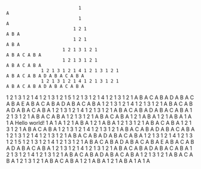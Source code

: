 

                               1                                                             A
                               1                                                             A
                             1 2 1                                                         A B A
                             1 2 1                                                         A B A
                         1 2 1 3 1 2 1                                                 A B A C A B A
                         1 2 1 3 1 2 1                                                 A B A C A B A
                 1 2 1 3 1 2 1 4 1 2 1 3 1 2 1                                 A B A C A B A D A B A C A B A
                 1 2 1 3 1 2 1 4 1 2 1 3 1 2 1                                 A B A C A B A D A B A C A B A
 1 2 1 3 1 2 1 4 1 2 1 3 1 2 1 5 1 2 1 3 1 2 1 4 1 2 1 3 1 2 1 A B A C A B A D A B A C A B A E A B A C A B A D A B A C A B A
                 1 2 1 3 1 2 1 4 1 2 1 3 1 2 1                                 A B A C A B A D A B A C A B A
                 1 2 1 3 1 2 1 4 1 2 1 3 1 2 1                                 A B A C A B A D A B A C A B A
                         1 2 1 3 1 2 1                                                 A B A C A B A
                         1 2 1 3 1 2 1                                                 A B A C A B A
                             1 2 1                                                         A B A
                             1 2 1                                                         A B A
                               1                                                             A
                               1                                                             A
                                                        Hello world!
                               1                                                             A
                               1                                                             A
                             1 2 1                                                         A B A
                             1 2 1                                                         A B A
                         1 2 1 3 1 2 1                                                 A B A C A B A
                         1 2 1 3 1 2 1                                                 A B A C A B A
                 1 2 1 3 1 2 1 4 1 2 1 3 1 2 1                                 A B A C A B A D A B A C A B A
                 1 2 1 3 1 2 1 4 1 2 1 3 1 2 1                                 A B A C A B A D A B A C A B A
 1 2 1 3 1 2 1 4 1 2 1 3 1 2 1 5 1 2 1 3 1 2 1 4 1 2 1 3 1 2 1 A B A C A B A D A B A C A B A E A B A C A B A D A B A C A B A
                 1 2 1 3 1 2 1 4 1 2 1 3 1 2 1                                 A B A C A B A D A B A C A B A
                 1 2 1 3 1 2 1 4 1 2 1 3 1 2 1                                 A B A C A B A D A B A C A B A
                         1 2 1 3 1 2 1                                                 A B A C A B A
                         1 2 1 3 1 2 1                                                 A B A C A B A
                             1 2 1                                                         A B A
                             1 2 1                                                         A B A
                               1                                                             A
                               1                                                             A
